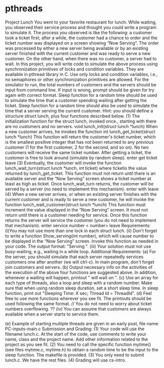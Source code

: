 # pthreads
Project Lunch
You went to your favorite restaurant for lunch. While waiting, you observed their service process and thought you could write a program to simulate it. The process you observed is like the following: a customer took a ticket first; after a while, the customer had a chance to order and the ticket number was displayed on a screen showing “Now Serving”. The order was processed by either a new server being available or by an existing server finished with the current customer and was ready to serve a new customer. On the other hand, when there was no customer, a server had to wait.
In this project, you will write code to simulate the above process using synchronization primitives of locks and condition variables. They are available in pthread library in C. Use only locks and condition variables, i.e., no semaphores or other synchronization primitives are allowed.
For the simulator to run, the total numbers of customers and the servers should be input from command line. If input is wrong, prompt should be given for try again with correct format. Sleep function for a random time should be used to simulate the time that a customer spending waiting after getting the ticket. Sleep function for a random time should also be used to simulate the time that a server serving the current customer.
Hint: you should define a structure struct lunch, plus four functions described below.
(1) The initialization function for the struct lunch, invoked once., starting with there are no customers and no servers. void lunch_init(struct lunch *lunch)
When a new customer arrives, he invokes the function
      int lunch_get_ticket(struct lunch *lunch)
This function will return the customer's ticket number, which is the smallest positive integer that has not been returned to any previous customer (1 for the first customer, 2 for the second, and so on). No two customers will receive the same ticket number. After getting a ticket, the customer is free to look around (simulate by random sleep).
<ThreadId Customer> enter <function name> <ThreadId Customer> get ticket <ticket number> <ThreadId Customer> leave <function name>
(3) Eventually, the customer will invoke the function
lunch_wait_turn(struct lunch *lunch, int ticket)
where ticketis the value returned by lunch_get_ticket. This function must not return until there is an available server and the “Now Serving” screen shows a ticket number at least as high as ticket. Once lunch_wait_turn returns, the customer will be served by a server (no need to implement this mechanism).
<ThreadId Customer> enter <function name> with <ticket number> <ThreadId Customer> leave <function name>
(4) When a new server arrives, or when an existing server finishes with the current customer and is ready to serve a new customer, he will invoke the function
      lunch_wait_customer(struct lunch *lunch)
This function must increment the value displayed in the “Now Serving” screen. It must not return until there is a customer needing for service. Once this function returns the server will service the customer (you do not need to implement that mechanism).
<ThreadId server > enter <function name> <ThreadId server > service number < number> <ThreadId server > leave <function name>
Requirements:
(i)You may not use more than one lock in each struct lunch.
(ii) Don't forget to write a function Show_serving(int number), which will cause number to be displayed in the “Now Serving” screen. Invoke this function as needed in your code. The output format: "Serving <number>".
(iii) Your solution must not use busy-waiting, e.g., waiting in a while loop.
Additional Requirements:
(a) For the server, you should simulate that each server repeatedly services customers one after another (we will ctrl-c). In main program, don't forget join customers and servers.
(b) Output necessary info on the activities of the execution of the above four functions are suggested above. In addition, whenever a waiting will happen, printout "<ID> will wait on <xxx>".
(c) Use an array for each type of threads, also a loop and sleep with a random number. Make sure that when using random sleep duration, set a short sleep time. In sleep function, print out "Sleeping Time: X sec; Thread Id = ThreadId". (d) Feel free to use more functions wherever you see fit. The printouts should be used following the same format.
// You do not need to worry about ticket numbers overflowing.
 ?? (iv) You can assume that customers are always available when a server starts to service them.
 
(e) Example of starting multiple threads are given in an early post, file name: PC-inputs-main.c
Submission and Grading:
(1) Your code will use the filename lunch.c. At the start of the code, use comments to write your name, class and the project name. Add other information related to the project as you see fit.
(2) You need to call the specific function mytime() (see files mytime.c, mytime.h) to obtain a random time to be the input to the sleep function. The makefile is provided.
(3) You only need to submit lunch.c. We have the rest files. (4) Grading will use cs-intro.
